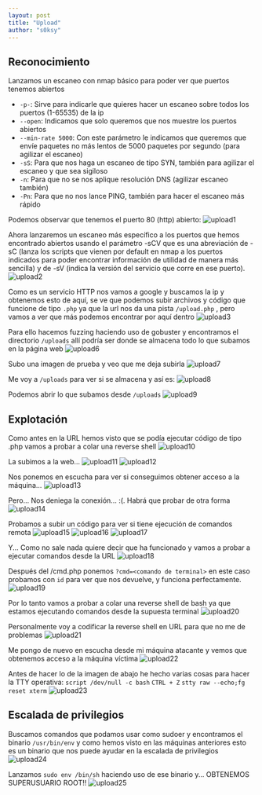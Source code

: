 ```yaml
---
layout: post
title: "Upload"
author: "s0ksy"
---
```



## Reconocimiento

Lanzamos un escaneo con nmap básico para poder ver que puertos tenemos abiertos
* `-p-`: Sirve para indicarle que quieres hacer un escaneo sobre todos los puertos (1-65535) de la ip 
* `--open`: Indicamos que solo queremos que nos muestre los puertos abiertos
* `--min-rate 5000`: Con este parámetro le indicamos que queremos que envíe paquetes no más lentos de 5000 paquetes por segundo (para agilizar el escaneo)
* `-sS`: Para que nos haga un escaneo de tipo SYN, también para agilizar el escaneo y que sea sigiloso
* `-n`: Para que no se nos aplique resolución DNS (agilizar escaneo también)
* `-Pn`: Para que no nos lance PING, también para hacer el escaneo más rápido

Podemos observar que tenemos el puerto 80 (http) abierto:
![upload1](/assets/images/upload1.png)

Ahora lanzaremos un escaneo más específico a los puertos que hemos encontrado abiertos usando el parámetro -sCV que es una abreviación de -sC (lanza los scripts que vienen por default en nmap a los puertos indicados para poder encontrar información de utilidad de manera más sencilla) y de -sV (indica la versión del servicio que corre en ese puerto).
![upload2](/assets/images/upload2.png)

Como es un servicio HTTP nos vamos a google y buscamos la ip y obtenemos esto de aquí, se ve que podemos subir archivos y código que funcione de tipo `.php` ya que la url nos da una pista `/upload.php` , pero vamos a ver que más podemos encontrar por aquí dentro
![upload3](/assets/images/upload3.png)

Para ello hacemos fuzzing haciendo uso de gobuster y encontramos el directorio `/uploads` allí podría ser donde se almacena todo lo que subamos en la página web
![upload6](/assets/images/upload6.png)

Subo una imagen de prueba y veo que me deja subirla
![upload7](/assets/images/upload7.png)

Me voy a `/uploads` para ver si se almacena y así es:
![upload8](/assets/images/upload8.png)

Podemos abrir lo que subamos desde `/uploads` 
![upload9](/assets/images/upload9.png)

## Explotación

Como antes en la URL hemos visto que se podía ejecutar código de tipo .php vamos a probar a colar una reverse shell
![upload10](/assets/images/upload10.png)

La subimos a la web...
![upload11](/assets/images/upload11.png)
![upload12](/assets/images/upload12.png)

Nos ponemos en escucha para ver si conseguimos obtener acceso a la máquina...
![upload13](/assets/images/upload13.png)

Pero... Nos deniega la conexión... :(. Habrá que probar de otra forma
![upload14](/assets/images/upload14.png)

Probamos a subir un código para ver si tiene ejecución de comandos remota
![upload15](/assets/images/upload15.png)
![upload16](/assets/images/upload16.png)
![upload17](/assets/images/upload17.png)

Y... Como no sale nada quiere decir que ha funcionado y vamos a probar a ejecutar comandos desde la URL
![upload18](/assets/images/upload18.png)

Después del /cmd.php ponemos `?cmd=<comando de terminal>` en este caso probamos con `id` para ver que nos devuelve, y funciona perfectamente.
![upload19](/assets/images/upload19.png)

Por lo tanto vamos a probar a colar una reverse shell de bash ya que estamos ejecutando comandos desde la supuesta terminal
![upload20](/assets/images/upload20.png)

Personalmente voy a codificar la reverse shell en URL para que no me de problemas
![upload21](/assets/images/upload21.png)

Me pongo de nuevo en escucha desde mi máquina atacante y vemos que obtenemos acceso a la máquina víctima
![upload22](/assets/images/upload22.png)

Antes de hacer lo de la imagen de abajo he hecho varias cosas para hacer la TTY operativa:
`script /dev/null -c bash`
`CTRL + Z`
`stty raw --echo;fg`
`reset xterm`
![upload23](/assets/images/upload23.png)

## Escalada de privilegios

Buscamos comandos que podamos usar como sudoer y encontramos el binario `/usr/bin/env` y como hemos visto en las máquinas anteriores esto es un binario que nos puede ayudar en la escalada de privilegios
![upload24](/assets/images/upload24.png)

Lanzamos `sudo env /bin/sh` haciendo uso de ese binario y... OBTENEMOS SUPERUSUARIO ROOT!!
![upload25](/assets/images/upload25.png)
